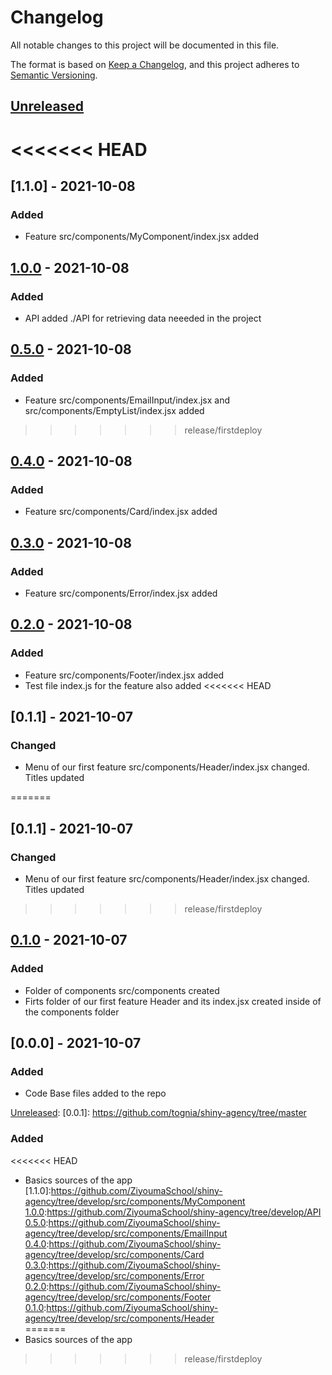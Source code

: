 # Changelog
All notable changes to this project will be documented in this file.

The format is based on [Keep a Changelog](https://keepachangelog.com/en/1.0.0/),
and this project adheres to [Semantic Versioning](https://semver.org/spec/v2.0.0.html).

## [Unreleased]

[Unreleased]: https://github.com/tognia/shiny-agency/tree/master

<<<<<<< HEAD
=======

## [1.1.0] - 2021-10-08  
### Added
- Feature src/components/MyComponent/index.jsx added

## [1.0.0] - 2021-10-08
### Added
- API added ./API for retrieving data neeeded in the project

## [0.5.0] - 2021-10-08
### Added
- Feature src/components/EmailInput/index.jsx and src/components/EmptyList/index.jsx  added

>>>>>>> release/firstdeploy
## [0.4.0] - 2021-10-08
### Added
- Feature src/components/Card/index.jsx added

## [0.3.0] - 2021-10-08
### Added
- Feature src/components/Error/index.jsx added 

## [0.2.0] - 2021-10-08
### Added
- Feature src/components/Footer/index.jsx added
- Test file index.js for the feature also added
<<<<<<< HEAD

## [0.1.1] - 2021-10-07
### Changed
- Menu of our first feature src/components/Header/index.jsx changed. Titles updated


=======

## [0.1.1] - 2021-10-07
### Changed
- Menu of our first feature src/components/Header/index.jsx changed. Titles updated


>>>>>>> release/firstdeploy
## [0.1.0] - 2021-10-07
### Added
- Folder of components src/components created
- Firts folder of our first feature Header and its index.jsx created inside of the components folder

## [0.0.0] - 2021-10-07
### Added
- Code Base files added to the repo


[Unreleased]: 
[0.0.1]: https://github.com/tognia/shiny-agency/tree/master
### Added
<<<<<<< HEAD
- Basics sources of the app 
[1.1.0]:https://github.com/ZiyoumaSchool/shiny-agency/tree/develop/src/components/MyComponent     
[1.0.0]:https://github.com/ZiyoumaSchool/shiny-agency/tree/develop/API    
[0.5.0]:https://github.com/ZiyoumaSchool/shiny-agency/tree/develop/src/components/EmailInput    
[0.4.0]:https://github.com/ZiyoumaSchool/shiny-agency/tree/develop/src/components/Card   
[0.3.0]:https://github.com/ZiyoumaSchool/shiny-agency/tree/develop/src/components/Error    
[0.2.0]:https://github.com/ZiyoumaSchool/shiny-agency/tree/develop/src/components/Footer   
[0.1.0]:https://github.com/ZiyoumaSchool/shiny-agency/tree/develop/src/components/Header   
=======
- Basics sources of the app

[1.0.0]:https://github.com/ZiyoumaSchool/shiny-agency/tree/develop/API
[0.5.0]:https://github.com/ZiyoumaSchool/shiny-agency/tree/develop/src/components/EmailInput
[0.4.0]:https://github.com/ZiyoumaSchool/shiny-agency/tree/develop/src/components/Card
[0.3.0]:https://github.com/ZiyoumaSchool/shiny-agency/tree/develop/src/components/Error
[0.2.0]:https://github.com/ZiyoumaSchool/shiny-agency/tree/develop/src/components/Footer
[0.1.0]:https://github.com/ZiyoumaSchool/shiny-agency/tree/develop/src/components/Header
>>>>>>> release/firstdeploy
